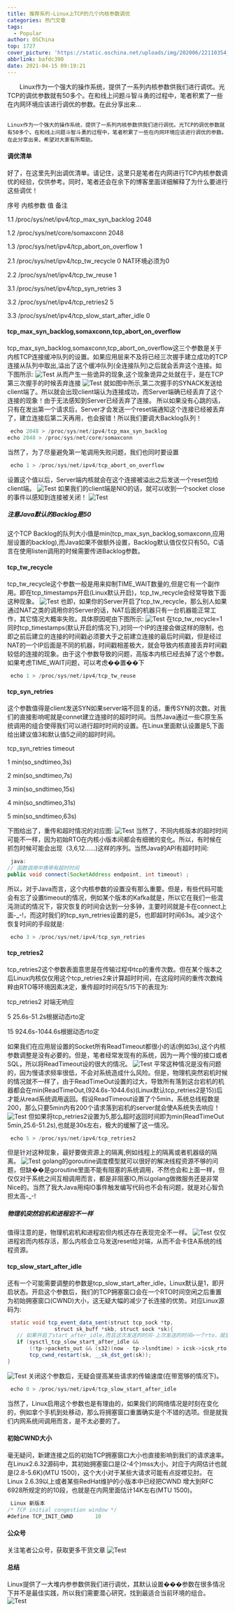 ```yaml
---
title: 推荐系列-Linux上TCP的几个内核参数调优
categories: 热门文章
tags:
  - Popular
author: OSChina
top: 1727
cover_picture: 'https://static.oschina.net/uploads/img/202006/22110354_WmE3.jpg'
abbrlink: bafdc390
date: 2021-04-15 09:19:21
---
```


&emsp;&emsp;Linux作为一个强大的操作系统，提供了一系列内核参数供我们进行调优。光TCP的调优参数就有50多个。在和线上问题斗智斗勇的过程中，笔者积累了一些在内网环境应该进行调优的参数。在此分享出来...
<!-- more -->

                                                                                                                                                                                        Linux作为一个强大的操作系统，提供了一系列内核参数供我们进行调优。光TCP的调优参数就有50多个。在和线上问题斗智斗勇的过程中，笔者积累了一些在内网环境应该进行调优的参数。在此分享出来，希望对大家有所帮助。 
#### 调优清单 
好了，在这里先列出调优清单。请记住，这里只是笔者在内网进行TCP内核参数调优的经验，仅供参考。同时，笔者还会在余下的博客里面详细解释了为什么要进行这些调优！ 
 
  
   
   序号 
   内核参数 
   值 
   备注 
   
  
  
   
   1.1 
   /proc/sys/net/ipv4/tcp_max_syn_backlog 
   2048 
    
   
   
   1.2 
   /proc/sys/net/core/somaxconn 
   2048 
    
   
   
   1.3 
   /proc/sys/net/ipv4/tcp_abort_on_overflow 
   1 
    
   
   
   2.1 
   /proc/sys/net/ipv4/tcp_tw_recycle 
   0 
   NAT环境必须为0 
   
   
   2.2 
   /proc/sys/net/ipv4/tcp_tw_reuse 
   1 
    
   
   
   3.1 
   /proc/sys/net/ipv4/tcp_syn_retries 
   3 
    
   
   
   3.2 
   /proc/sys/net/ipv4/tcp_retries2 
   5 
    
   
   
   3.3 
   /proc/sys/net/ipv4/tcp_slow_start_after_idle 
   0 
    
   
  
 
#### tcp_max_syn_backlog,somaxconn,tcp_abort_on_overflow 
tcp_max_syn_backlog,somaxconn,tcp_abort_on_overflow这三个参数是关于 内核TCP连接缓冲队列的设置。如果应用层来不及将已经三次握手建立成功的TCP连接从队列中取出,溢出了这个缓冲队列(全连接队列)之后就会丢弃这个连接。如下图所示: ![Test](https://oscimg.oschina.net/oscnet/up-6da3083f11a90a9feb67b624b3dbc0516f5.png  'Linux上TCP的几个内核参数调优') 从而产生一些诡异的现象,这个现象诡异之处就在于，是在TCP第三次握手的时候丢弃连接 ![Test](https://oscimg.oschina.net/oscnet/up-6da3083f11a90a9feb67b624b3dbc0516f5.png  'Linux上TCP的几个内核参数调优') 就如图中所示,第二次握手的SYNACK发送给client端了。所以就会出现client端认为连接成功，而Server端确已经丢弃了这个连接的现象！由于无法感知到Server已经丢弃了连接。 所以如果没有心跳的话，只有在发出第一个请求后，Server才会发送一个reset端通知这个连接已经被丢弃了，建立连接后第二天再用，也会报错！所以我们要调大Backlog队列！ 
 ```java 
  echo 2048 > /proc/sys/net/ipv4/tcp_max_syn_backlog
echo 2048 > /proc/sys/net/core/somaxconn

  ```  
当然了，为了尽量避免第一笔调用失败问题，我们也同时要设置 
 ```java 
  echo 1 > /proc/sys/net/ipv4/tcp_abort_on_overflow

  ```  
设置这个值以后，Server端内核就会在这个连接被溢出之后发送一个reset包给client端。 ![Test](https://oscimg.oschina.net/oscnet/up-6da3083f11a90a9feb67b624b3dbc0516f5.png  'Linux上TCP的几个内核参数调优') 如果我们的client端是NIO的话，就可以收到一个socket close的事件以感知到连接被关闭！ ![Test](https://oscimg.oschina.net/oscnet/up-6da3083f11a90a9feb67b624b3dbc0516f5.png  'Linux上TCP的几个内核参数调优') 
##### 注意Java默认的Backlog是50 
这个TCP Backlog的队列大小值是min(tcp_max_syn_backlog,somaxconn,应用层设置的backlog),而Java如果不做额外设置，Backlog默认值仅仅只有50。C语言在使用listen调用的时候需要传进Backlog参数。 
#### tcp_tw_recycle 
tcp_tw_recycle这个参数一般是用来抑制TIME_WAIT数量的,但是它有一个副作用。即在tcp_timestamps开启(Linux默认开启)，tcp_tw_recycle会经常导致下面这种现象。 ![Test](https://oscimg.oschina.net/oscnet/up-6da3083f11a90a9feb67b624b3dbc0516f5.png  'Linux上TCP的几个内核参数调优') 也即，如果你的Server开启了tcp_tw_recycle，那么别人如果通过NAT之类的调用你的Server的话，NAT后面的机器只有一台机器能正常工作，其它情况大概率失败。具体原因呢由下图所示: ![Test](https://oscimg.oschina.net/oscnet/up-6da3083f11a90a9feb67b624b3dbc0516f5.png  'Linux上TCP的几个内核参数调优') 在tcp_tw_recycle=1同时tcp_timestamps(默认开启的情况下),对同一个IP的连接会做这样的限制，也即之前后建立的连接的时间戳必须要大于之前建立连接的最后时间戳，但是经过NAT的一个IP后面是不同的机器，时间戳相差极大，就会导致内核直接丢弃时间戳较低的连接的现象。由于这个参数导致的问题，高版本内核已经去掉了这个参数。如果考虑TIME_WAIT问题，可以考虑��置��下 
 ```java 
  echo 1 > /proc/sys/net/ipv4/tcp_tw_reuse

  ```  
#### tcp_syn_retries 
这个参数值得是client发送SYN如果server端不回复的话，重传SYN的次数。对我们的直接影响呢就是connet建立连接时的超时时间。当然Java通过一些C原生系统调用的组合使得我们可以进行超时时间的设置。在Linux里面默认设置是5,下面给出建议值3和默认值5之间的超时时间。 
 
  
   
   tcp_syn_retries 
   timeout 
   
  
  
   
   1 
   min(so_sndtimeo,3s) 
   
   
   2 
   min(so_sndtimeo,7s) 
   
   
   3 
   min(so_sndtimeo,15s) 
   
   
   4 
   min(so_sndtimeo,31s) 
   
   
   5 
   min(so_sndtimeo,63s) 
   
  
 
下图给出了，重传和超时情况的对应图: ![Test](https://oscimg.oschina.net/oscnet/up-6da3083f11a90a9feb67b624b3dbc0516f5.png  'Linux上TCP的几个内核参数调优') 当然了，不同内核版本的超时时间可能不一样，因为初始RTO在内核小版本间都会有细微的变化。所以，有时候在抓包时候可能会出现（3,6,12......)这样的序列。当然Java的API有超时时间: 
 ```java 
  java:
 // 函数调用中携带有超时时间
 public void connect(SocketAddress endpoint, int timeout) ;

  ```  
所以，对于Java而言，这个内核参数的设置没有那么重要。但是，有些代码可能会有忘了设置timeout的情况，例如某个版本的Kafka就是，所以它在我们一些混沌测试的情况下，容灾恢复的时间会达到一分多钟，主要时间就是卡在connect上面-_-!，而这时我们的tcp_syn_retries设置的是5，也即超时时间63s。减少这个恢复时间的手段就是: 
 ```java 
  echo 3 > /proc/sys/net/ipv4/tcp_syn_retries

  ```  
#### tcp_retries2 
tcp_retries2这个参数表面意思是在传输过程中tcp的重传次数。但在某个版本之后Linux内核仅仅用这个tcp_retries2来计算超时时间，在这段时间的重传次数纯粹由RTO等环境因素决定，重传超时时间在5/15下的表现为: 
 
  
   
   tcp_retries2 
   对端无响应 
   
  
  
   
   5 
   25.6s-51.2s根据动态rto定 
   
   
   15 
   924.6s-1044.6s根据动态rto定 
   
  
 
如果我们在应用层设置的Socket所有ReadTimeout都很小的话(例如3s),这个内核参数调整是没有必要的。但是，笔者经常发现有的系统，因为一两个慢的接口或者SQL，所以将ReadTimeout设的很大的情况。 ![Test](https://oscimg.oschina.net/oscnet/up-6da3083f11a90a9feb67b624b3dbc0516f5.png  'Linux上TCP的几个内核参数调优') 平常这种情况是没有问题的，因为慢请求频率很低，不会对系统造成什么风险。但是，物理机突然宕机时候的情况就不一样了，由于ReadTimeOut设置的过大，导致所有落到这台宕机的机器都会在min(ReadTimeOut,(924.6s-1044.6s)(Linux默认tcp_retries2是15))后才能从read系统调用返回。假设ReadTimeout设置了个5min，系统总线程数是200，那么只要5min内有200个请求落到宕机的server就会使A系统失去响应！ ![Test](https://oscimg.oschina.net/oscnet/up-6da3083f11a90a9feb67b624b3dbc0516f5.png  'Linux上TCP的几个内核参数调优') 但如果将tcp_retries2设置为5,那么超时返回时间即为min(ReadTimeOut 5min,25.6-51.2s),也就是30s左右，极大的缓解了这一情况。 
 ```java 
  echo 5 > /proc/sys/net/ipv4/tcp_retries2

  ```  
但是针对这种现象，最好要做资源上的隔离,例如线程上的隔离或者机器级的隔离。 ![Test](https://oscimg.oschina.net/oscnet/up-6da3083f11a90a9feb67b624b3dbc0516f5.png  'Linux上TCP的几个内核参数调优') 
golang的goroutine调度模型就可以很好的解决线程资源不够的问题，但缺��是goroutine里面不能有阻塞的系统调用，不然也会和上面一样，但仅仅对于系统之间互相调用而言，都是非阻塞IO,所以golang做微服务还是非常Nice的。当然了我大Java用纯IO事件触发编写代码也不会有问题，就是对心智负担太高-_-! 
##### 物理机突然宕机和进程宕不一样 
值得注意的是，物理机宕机和进程宕但内核还存在表现完全不一样。 ![Test](https://oscimg.oschina.net/oscnet/up-6da3083f11a90a9feb67b624b3dbc0516f5.png  'Linux上TCP的几个内核参数调优') 仅仅进程宕而内核存活，那么内核会立马发送reset给对端，从而不会卡住A系统的线程资源。 
#### tcp_slow_start_after_idle 
还有一个可能需要调整的参数是tcp_slow_start_after_idle，Linux默认是1，即开启状态。开启这个参数后，我们的TCP拥塞窗口会在一个RTO时间空闲之后重置为初始拥塞窗口(CWND)大小，这无疑大幅的减少了长连接的优势。对应Linux源码为: 
 ```java 
  static void tcp_event_data_sent(struct tcp_sock *tp,
				struct sk_buff *skb, struct sock *sk){
	// 如果开启了start_after_idle,而且这次发送的时间-上次发送的时间>一个rto，就重置tcp拥塞窗口
	if (sysctl_tcp_slow_start_after_idle &&
	    (!tp->packets_out && (s32)(now - tp->lsndtime) > icsk->icsk_rto))
		tcp_cwnd_restart(sk, __sk_dst_get(sk));
}

  ```  
![Test](https://oscimg.oschina.net/oscnet/up-6da3083f11a90a9feb67b624b3dbc0516f5.png  'Linux上TCP的几个内核参数调优') 关闭这个参数后，无疑会提高某些请求的传输速度(在带宽够的情况下)。 
 ```java 
  echo 0 > /proc/sys/net/ipv4/tcp_slow_start_after_idle

  ```  
当然了，Linux启用这个参数也是有理由的，如果我们的网络情况是时刻在变化的，例如拿个手机到处移动，那么将拥塞窗口重置确实是个不错的选项。但是就我们内网系统间调用而言，是不太必要的了。 
#### 初始CWND大小 
毫无疑问，新建连接之后的初始TCP拥塞窗口大小也直接影响到我们的请求速率。在Linux2.6.32源码中，其初始拥塞窗口是(2-4个)mss大小，对应于内网估计也就是(2.8-5.6K)(MTU 1500)，这个大小对于某些大请求可能有点捉襟见肘。 在Linux 2.6.39以上或者某些RedHat维护的小版本中已经把CWND 增大到RFC 6928所规定的的10段，也就是在内网里面估计14K左右(MTU 1500)。 
 ```java 
  Linux 新版本
/* TCP initial congestion window */
#define TCP_INIT_CWND		10

  ```  
#### 公众号 
关注笔者公众号，获取更多干货文章 ![Test](https://oscimg.oschina.net/oscnet/up-6da3083f11a90a9feb67b624b3dbc0516f5.png  'Linux上TCP的几个内核参数调优') 
#### 总结 
Linux提供了一大堆内参参数供我们进行调优，其默认设置���参数在很多情况下并不是最佳实践，所以我们需要潜心研究，找到最适合当前环境的组合。 ![Test](https://oscimg.oschina.net/oscnet/up-6da3083f11a90a9feb67b624b3dbc0516f5.png  'Linux上TCP的几个内核参数调优')
                                        